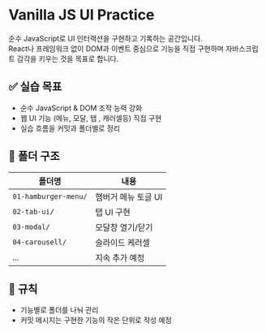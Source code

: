 # Vanilla JS UI Practice

순수 JavaScript로 UI 인터랙션을 구현하고 기록하는 공간입니다.  
React나 프레임워크 없이 DOM과 이벤트 중심으로 기능을 직접 구현하며 자바스크립트 감각을 키우는 것을 목표로 합니다.

## ✅ 실습 목표

- 순수 JavaScript & DOM 조작 능력 강화
- 웹 UI 기능 (메뉴, 모달, 탭 , 캐러셀등) 직접 구현
- 실습 흐름을 커밋과 폴더별로 정리

## 📁 폴더 구조

| 폴더명 | 내용 |
|--------|------|
| `01-hamburger-menu/` | 햄버거 메뉴 토글 UI |
| `02-tab-ui/` | 탭 UI 구현 |
| `03-modal/` | 모달창 열기/닫기 |
| `04-carousell/` | 슬라이드 케러셀 |
| ... | 지속 추가 예정 |

## 📌 규칙

- 기능별로 폴더를 나눠 관리
- 커밋 메시지는 구현한 기능의 작은 단위로 작성 예정

